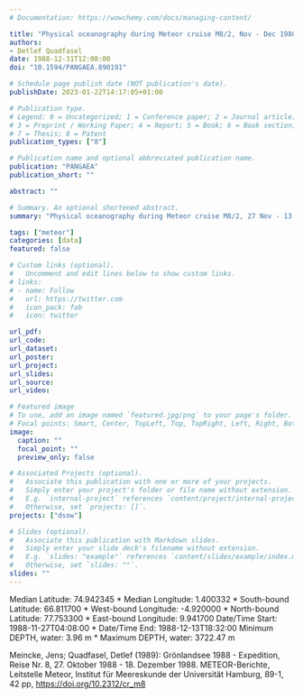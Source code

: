 ```yaml
---
# Documentation: https://wowchemy.com/docs/managing-content/

title: "Physical oceanography during Meteor cruise M8/2, Nov - Dec 1988. Institut für Meereskunde, Universität Hamburg"
authors: 
- Detlef Quadfasel
date: 1988-12-31T12:00:00
doi: "10.1594/PANGAEA.890191"

# Schedule page publish date (NOT publication's date).
publishDate: 2023-01-22T14:17:05+01:00

# Publication type.
# Legend: 0 = Uncategorized; 1 = Conference paper; 2 = Journal article;
# 3 = Preprint / Working Paper; 4 = Report; 5 = Book; 6 = Book section;
# 7 = Thesis; 8 = Patent
publication_types: ["8"]

# Publication name and optional abbreviated publication name.
publication: "PANGAEA"
publication_short: ""

abstract: ""

# Summary. An optional shortened abstract.
summary: "Physical oceanography during Meteor cruise M8/2, 27 Nov - 13 Dec 1988."

tags: ["meteor"]
categories: [data]
featured: false

# Custom links (optional).
#   Uncomment and edit lines below to show custom links.
# links:
# - name: Follow
#   url: https://twitter.com
#   icon_pack: fab
#   icon: twitter

url_pdf:
url_code:
url_dataset: 
url_poster:
url_project:
url_slides:
url_source:
url_video:

# Featured image
# To use, add an image named `featured.jpg/png` to your page's folder. 
# Focal points: Smart, Center, TopLeft, Top, TopRight, Left, Right, BottomLeft, Bottom, BottomRight.
image:
  caption: ""
  focal_point: ""
  preview_only: false

# Associated Projects (optional).
#   Associate this publication with one or more of your projects.
#   Simply enter your project's folder or file name without extension.
#   E.g. `internal-project` references `content/project/internal-project/index.md`.
#   Otherwise, set `projects: []`.
projects: ["dsow"]

# Slides (optional).
#   Associate this publication with Markdown slides.
#   Simply enter your slide deck's filename without extension.
#   E.g. `slides: "example"` references `content/slides/example/index.md`.
#   Otherwise, set `slides: ""`.
slides: ""
---
```


Median Latitude: 74.942345 * Median Longitude: 1.400332 * South-bound Latitude: 66.811700 * West-bound Longitude: -4.920000 * North-bound Latitude: 77.753300 * East-bound Longitude: 9.941700
Date/Time Start: 1988-11-27T04:08:00 * Date/Time End: 1988-12-13T18:32:00
Minimum DEPTH, water: 3.96 m * Maximum DEPTH, water: 3722.47 m

Meincke, Jens; Quadfasel, Detlef (1989): Grönlandsee 1988 - Expedition, Reise Nr. 8, 27. Oktober 1988 - 18. Dezember 1988. METEOR-Berichte, Leitstelle Meteor, Institut für Meereskunde der Universität Hamburg, 89-1, 42 pp, https://doi.org/10.2312/cr_m8